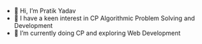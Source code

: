 - 👋 Hi, I’m Pratik Yadav
- 👀 I have a keen interest in CP Algorithmic Problem Solving and  Development
- 🌱 I’m currently doing CP and exploring Web Development
